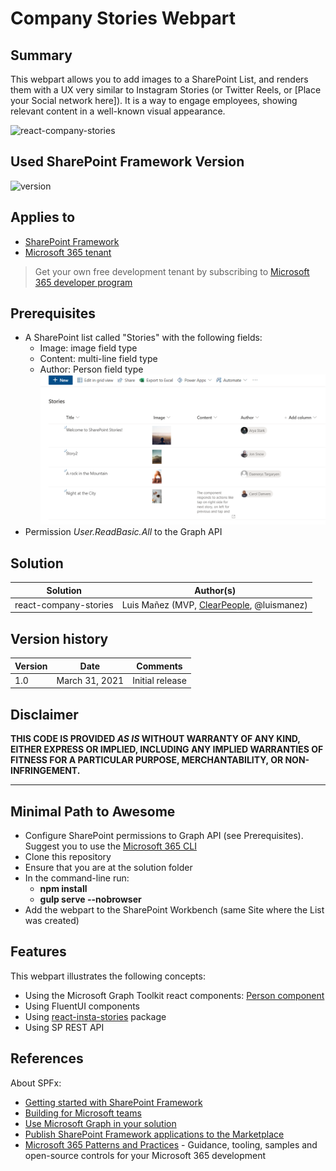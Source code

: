 # Company Stories Webpart

## Summary

This webpart allows you to add images to a SharePoint List, and renders them with a UX very similar to Instagram Stories (or Twitter Reels, or [Place your Social network here]). It is a way to engage employees, showing relevant content in a well-known visual appearance.

![react-company-stories](./assets/react-company-stories.gif)

## Used SharePoint Framework Version

![version](https://img.shields.io/badge/version-1.11-green.svg)

## Applies to

- [SharePoint Framework](https://aka.ms/spfx)
- [Microsoft 365 tenant](https://docs.microsoft.com/en-us/sharepoint/dev/spfx/set-up-your-developer-tenant)

> Get your own free development tenant by subscribing to [Microsoft 365 developer program](http://aka.ms/o365devprogram)

## Prerequisites

- A SharePoint list called "Stories" with the following fields:
  - Image: image field type
  - Content: multi-line field type
  - Author: Person field type
![stories-list](./assets/stories-list.png)
- Permission _User.ReadBasic.All_ to the Graph API

## Solution

Solution|Author(s)
--------|---------
react-company-stories | Luis Mañez (MVP, [ClearPeople](http://www.clearpeople.com), @luismanez)

## Version history

Version|Date|Comments
-------|----|--------
1.0|March 31, 2021|Initial release

## Disclaimer

**THIS CODE IS PROVIDED *AS IS* WITHOUT WARRANTY OF ANY KIND, EITHER EXPRESS OR IMPLIED, INCLUDING ANY IMPLIED WARRANTIES OF FITNESS FOR A PARTICULAR PURPOSE, MERCHANTABILITY, OR NON-INFRINGEMENT.**

---

## Minimal Path to Awesome

- Configure SharePoint permissions to Graph API (see Prerequisites). Suggest you to use the [Microsoft 365 CLI](https://blog.mastykarz.nl/grant-api-permissions-office-365-cli/)
- Clone this repository
- Ensure that you are at the solution folder
- In the command-line run:
  - **npm install**
  - **gulp serve --nobrowser**
- Add the webpart to the SharePoint Workbench (same Site where the List was created)

## Features

This webpart illustrates the following concepts:

- Using the Microsoft Graph Toolkit react components: [Person component](https://docs.microsoft.com/en-us/graph/toolkit/components/person)
- Using FluentUI components
- Using [react-insta-stories](https://www.npmjs.com/package/react-insta-stories) package
- Using SP REST API

## References

About SPFx:

- [Getting started with SharePoint Framework](https://docs.microsoft.com/en-us/sharepoint/dev/spfx/set-up-your-developer-tenant)
- [Building for Microsoft teams](https://docs.microsoft.com/en-us/sharepoint/dev/spfx/build-for-teams-overview)
- [Use Microsoft Graph in your solution](https://docs.microsoft.com/en-us/sharepoint/dev/spfx/web-parts/get-started/using-microsoft-graph-apis)
- [Publish SharePoint Framework applications to the Marketplace](https://docs.microsoft.com/en-us/sharepoint/dev/spfx/publish-to-marketplace-overview)
- [Microsoft 365 Patterns and Practices](https://aka.ms/m365pnp) - Guidance, tooling, samples and open-source controls for your Microsoft 365 development
